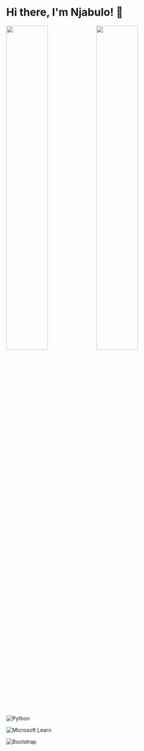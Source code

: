 # Hi there, I'm Njabulo! 👋

<img align="left" width="47%" src="https://github-readme-stats.vercel.app/api?username=sibalukhulu&show_icons=true&theme=radical"/> 

<img align="left" width="47%" src="https://github-readme-stats.vercel.app/api/top-langs/?username=sibalukhulu&layout=compact)](https://github.com/anuraghazra/github-readme-stats"/> 

![Python](https://img.shields.io/badge/python-3670A0?style=for-the-badge&logo=python&logoColor=ffdd54)

![Microsoft Learn](https://img.shields.io/badge/Microsoft_Learn-258ffa?style=for-the-badge&logo=microsoft&logoColor=white)

![Bootstrap](https://img.shields.io/badge/bootstrap-%23563D7C.svg?style=for-the-badge&logo=bootstrap&logoColor=white)
